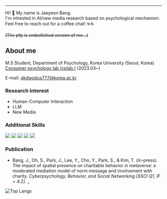 ------------------------------

Hi! 🤗 My name is Jaeyeon Bang.    
I'm intrested in AI/new media research based on psychological mechanism.   
Feel free to reach out for a coffee chat! ☕☕

~~(The pfp is embellished version of me...)~~


## About me 


M.S Student, Department of Psychology, Korea University (Seoul, Korea)    
[Consumer psychology lab (cplab.)](https://www.captainkorea411.kr/) (2023.03~)       

E-mail: qkdwodus777@korea.ac.kr

### Research Interest
- Human-Computer Interaction
- LLM
- New Media

### Additional Skills
<img src="https://img.shields.io/badge/-Python-3776AB?style=flat&logo=Python&logoColor=white"/> <img src="https://img.shields.io/badge/-PyTorch-EE4C2C?style=flat&logo=Pytorch&logoColor=white"/> <img src="https://img.shields.io/badge/-Jupyter-F37626?style=flat&logo=Jupyter&logoColor=white"/> <img src="https://img.shields.io/badge/-SPSS-D70032?style=flat&logoColor=white"/> <img src="https://img.shields.io/badge/-R-276DC3?style=flat&logo=R&logoColor=white"/>

### Publication
- Bang, J., Oh, S., Park, J., Lee, Y., Cho, Y., Park, S., & Kim, T. (in-press). The impact of spatial presence on charitable behavior in metaverse: a moderated mediation model of norm message and involvement with charity. _Cyberpsychology, Behavior, and Social Networking [SSCI Q1, IF = 4.2]._
_

![Top Langs](https://github-readme-stats.vercel.app/api/top-langs/?username=JaeYeonBang&layout=compact)

<!--
**JaeYeonBang/JaeYeonBang** is a ✨ _special_ ✨ repository because its `README.md` (this file) appears on your GitHub profile.

Here are some ideas to get you started:

- 🔭 I’m currently working on ...
- 🌱 I’m currently learning ...
- 👯 I’m looking to collaborate on ...
- 🤔 I’m looking for help with ...
- 💬 Ask me about ...
- 📫 How to reach me: ...
- 😄 Pronouns: ...
- ⚡ Fun fact: ...
-->
